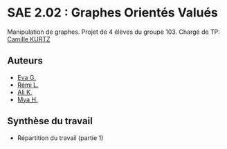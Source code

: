 
# SAE 2.02 : Graphes Orientés Valués

Manipulation de graphes. Projet de 4 élèves du groupe 103.
Chargé de TP: [Camille KURTZ](https://github.com/ckurtz)

## Auteurs

- [Eva G.](https://github.com/orakless)
- [Rémi L.](https://github.com/remi-lem)
- [Ali K.](https://github.com/Tacoao)
- [Mya H.](https://github.com/*username*)

## Synthèse du travail

- Répartition du travail (partie 1)
